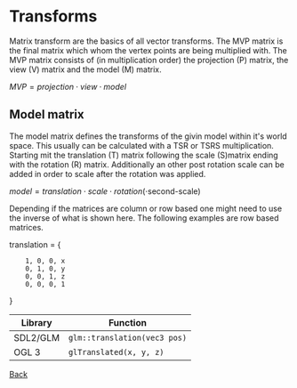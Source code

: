 # Transforms

Matrix transform are the basics of all vector transforms. The MVP matrix is the final matrix which whom the vertex points are being multiplied with. The MVP matrix consists of (in multiplication order) the projection (P) matrix, the view (V) matrix and the model (M) matrix.

$MVP = projection \cdot view \cdot model$

## Model matrix

The model matrix defines the transforms of the givin model within it's world space. This usually can be calculated with a TSR or TSRS multiplication. Starting mit the translation (T) matrix following the scale (S)matrix ending with the rotation (R) matrix. Additionally an other post rotation scale can be added in order to scale after the rotation was applied.

$model = translation \cdot scale \cdot rotation (\cdot \text{second-scale})$

Depending if the matrices are column or row based one might need to use the inverse of what is shown here. The following examples are row based matrices.

translation = {

```text
    1, 0, 0, x
    0, 1, 0, y
    0, 0, 1, z
    0, 0, 0, 1
```

}

| Library  | Function                     |
| -------- | ---------------------------- |
| SDL2/GLM | `glm::translation(vec3 pos)` |
| OGL 3    | `glTranslated(x, y, z)`      |

[Back](./)
